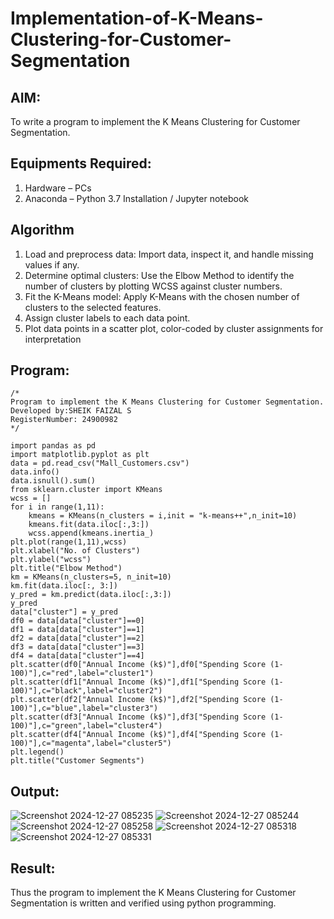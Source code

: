 # Implementation-of-K-Means-Clustering-for-Customer-Segmentation

## AIM:
To write a program to implement the K Means Clustering for Customer Segmentation.

## Equipments Required:
1. Hardware – PCs
2. Anaconda – Python 3.7 Installation / Jupyter notebook

## Algorithm
1. Load and preprocess data: Import data, inspect it, and handle missing values if any.
2. Determine optimal clusters: Use the Elbow Method to identify the number of clusters by plotting WCSS against cluster numbers.
3. Fit the K-Means model: Apply K-Means with the chosen number of clusters to the selected features.
4. Assign cluster labels to each data point.
5. Plot data points in a scatter plot, color-coded by cluster assignments for interpretation 

## Program:
```
/*
Program to implement the K Means Clustering for Customer Segmentation.
Developed by:SHEIK FAIZAL S
RegisterNumber: 24900982
*/
```
```
import pandas as pd
import matplotlib.pyplot as plt
data = pd.read_csv("Mall_Customers.csv")
data.info()
data.isnull().sum()
from sklearn.cluster import KMeans
wcss = []
for i in range(1,11):
    kmeans = KMeans(n_clusters = i,init = "k-means++",n_init=10)
    kmeans.fit(data.iloc[:,3:])
    wcss.append(kmeans.inertia_)
plt.plot(range(1,11),wcss)
plt.xlabel("No. of Clusters")
plt.ylabel("wcss")
plt.title("Elbow Method")
km = KMeans(n_clusters=5, n_init=10)
km.fit(data.iloc[:, 3:])
y_pred = km.predict(data.iloc[:,3:])
y_pred
data["cluster"] = y_pred
df0 = data[data["cluster"]==0]
df1 = data[data["cluster"]==1]
df2 = data[data["cluster"]==2]
df3 = data[data["cluster"]==3]
df4 = data[data["cluster"]==4]
plt.scatter(df0["Annual Income (k$)"],df0["Spending Score (1-100)"],c="red",label="cluster1")
plt.scatter(df1["Annual Income (k$)"],df1["Spending Score (1-100)"],c="black",label="cluster2")
plt.scatter(df2["Annual Income (k$)"],df2["Spending Score (1-100)"],c="blue",label="cluster3")
plt.scatter(df3["Annual Income (k$)"],df3["Spending Score (1-100)"],c="green",label="cluster4")
plt.scatter(df4["Annual Income (k$)"],df4["Spending Score (1-100)"],c="magenta",label="cluster5")
plt.legend()
plt.title("Customer Segments")
```

## Output:
![Screenshot 2024-12-27 085235](https://github.com/user-attachments/assets/5d7ace7f-d344-460a-be53-b849462afa79)
![Screenshot 2024-12-27 085244](https://github.com/user-attachments/assets/4966504b-18c0-44dd-9088-c9e41c8f823a)
![Screenshot 2024-12-27 085258](https://github.com/user-attachments/assets/5bee7f7b-2282-46cf-9a32-4434979f5c80)
![Screenshot 2024-12-27 085318](https://github.com/user-attachments/assets/c590b304-4b14-4e05-bb6c-6f578ad93abc)
![Screenshot 2024-12-27 085331](https://github.com/user-attachments/assets/008bf632-3b64-4130-9623-8b55c102de94)



## Result:
Thus the program to implement the K Means Clustering for Customer Segmentation is written and verified using python programming.
